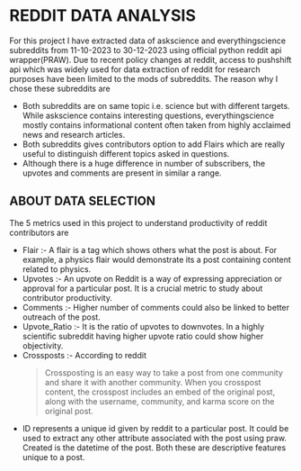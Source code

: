 # **REDDIT DATA ANALYSIS**

For this project I have extracted data of askscience and everythingscience subreddits from 11-10-2023 to 30-12-2023 using official python reddit api wrapper(PRAW). Due to recent policy changes at reddit, access to pushshift api which was widely used for data extraction of reddit for research purposes have been limited to the mods of subreddits.
The reason why I chose these subreddits are
- Both subreddits are on same topic i.e. science but with different targets. While askscience contains interesting questions, everythingscience mostly contains informational content often taken from highly acclaimed news and research articles.
- Both subreddits gives contributors option to add Flairs which are really useful to distinguish different topics asked in questions.
- Although there is a huge difference in number of subscribers, the upvotes and comments are present in similar a range.
## ABOUT DATA SELECTION
The 5 metrics used in this project to understand productivity of reddit contributors are
- Flair :- A flair is a tag which shows others what the post is about. For example, a physics flair would demonstrate its a post containing content related to physics. 
- Upvotes :- An upvote on Reddit is a way of expressing appreciation or approval for a particular post. It is a crucial metric to study about contributor productivity.
- Comments :- Higher number of comments could also be linked to better outreach of the post.
- Upvote_Ratio :- It is the ratio of upvotes to downvotes. In a highly scientific subreddit having higher upvote ratio could show higher objectivity.
- Crossposts :- According to reddit
  > Crossposting is an easy way to take a post from one community and share it with another community. When you crosspost content, the crosspost includes an embed of the original post, along with the username, community, and karma score on the original post.
- ID represents a unique id given by reddit to a particular post. It could be used to extract any other attribute associated with the post using praw. Created is the datetime of the post. Both these are descriptive features unique to a post.
